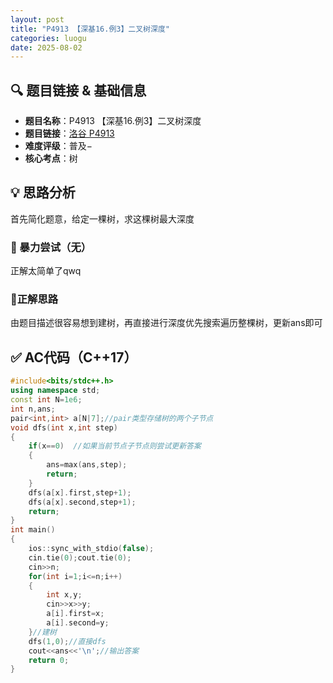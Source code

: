 ```yaml
---
layout: post
title: "P4913 【深基16.例3】二叉树深度"
categories: luogu
date: 2025-08-02
---
```


## 🔍 题目链接 & 基础信息
- **题目名称**：P4913 【深基16.例3】二叉树深度
- **题目链接**：[洛谷 P4913](https://www.luogu.com.cn/problem/P4913)
- **难度评级**：普及−
- **核心考点**：树

## 💡 思路分析
首先简化题意，给定一棵树，求这棵树最大深度
### 🚫 暴力尝试（无）
正解太简单了qwq
### 💯正解思路
由题目描述很容易想到建树，再直接进行深度优先搜索遍历整棵树，更新ans即可
## ✅ AC代码（C++17）
```cpp
#include<bits/stdc++.h>
using namespace std;
const int N=1e6;
int n,ans;
pair<int,int> a[N|7];//pair类型存储树的两个子节点
void dfs(int x,int step)
{
    if(x==0)  //如果当前节点子节点则尝试更新答案
    {
        ans=max(ans,step);
        return;
    }
    dfs(a[x].first,step+1);
    dfs(a[x].second,step+1);
    return;
}
int main()
{
    ios::sync_with_stdio(false);
    cin.tie(0);cout.tie(0);
    cin>>n;
    for(int i=1;i<=n;i++) 
    {
        int x,y;
        cin>>x>>y;
        a[i].first=x;
        a[i].second=y;
    }//建树
    dfs(1,0);//直接dfs
    cout<<ans<<'\n';//输出答案
    return 0;
}
```
